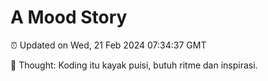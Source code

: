 # A Mood Story

⏰ Updated on Wed, 21 Feb 2024 07:34:37 GMT

💭 Thought: Koding itu kayak puisi, butuh ritme dan inspirasi.

